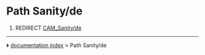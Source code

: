 # Path Sanity/de
1.  REDIRECT [CAM_Sanity/de](CAM_Sanity/de.md)



---
⏵ [documentation index](../README.md) > Path Sanity/de
